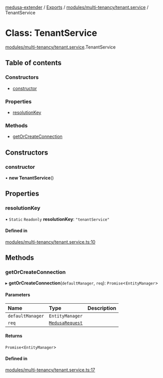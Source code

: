 [medusa-extender](../README.md) / [Exports](../modules.md) / [modules/multi-tenancy/tenant.service](../modules/modules_multi_tenancy_tenant_service.md) / TenantService

# Class: TenantService

[modules/multi-tenancy/tenant.service](../modules/modules_multi_tenancy_tenant_service.md).TenantService

## Table of contents

### Constructors

- [constructor](modules_multi_tenancy_tenant_service.TenantService.md#constructor)

### Properties

- [resolutionKey](modules_multi_tenancy_tenant_service.TenantService.md#resolutionkey)

### Methods

- [getOrCreateConnection](modules_multi_tenancy_tenant_service.TenantService.md#getorcreateconnection)

## Constructors

### constructor

• **new TenantService**()

## Properties

### resolutionKey

▪ `Static` `Readonly` **resolutionKey**: ``"tenantService"``

#### Defined in

[modules/multi-tenancy/tenant.service.ts:10](https://github.com/adrien2p/medusa-extender/blob/4d59aa3/src/modules/multi-tenancy/tenant.service.ts#L10)

## Methods

### getOrCreateConnection

▸ **getOrCreateConnection**(`defaultManager`, `req`): `Promise`<`EntityManager`\>

#### Parameters

| Name | Type | Description |
| :------ | :------ | :------ |
| `defaultManager` | `EntityManager` |  |
| `req` | [`MedusaRequest`](../modules/core_types.md#medusarequest) |  |

#### Returns

`Promise`<`EntityManager`\>

#### Defined in

[modules/multi-tenancy/tenant.service.ts:17](https://github.com/adrien2p/medusa-extender/blob/4d59aa3/src/modules/multi-tenancy/tenant.service.ts#L17)
